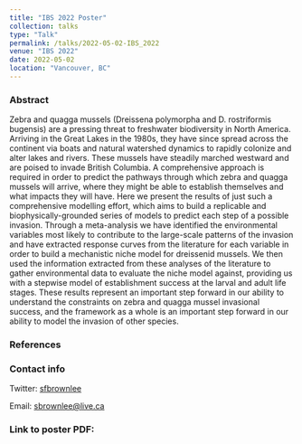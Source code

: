 ```yaml
---
title: "IBS 2022 Poster"
collection: talks
type: "Talk"
permalink: /talks/2022-05-02-IBS_2022
venue: "IBS 2022"
date: 2022-05-02
location: "Vancouver, BC"
---
```


<h3> Abstract </h3>

Zebra and quagga mussels (Dreissena polymorpha and D. rostriformis bugensis) are a pressing threat to freshwater biodiversity in North America. Arriving in the Great Lakes in the 1980s, they have since spread across the continent via boats and natural watershed dynamics to rapidly colonize and alter lakes and rivers. These mussels have steadily marched westward and are poised to invade British Columbia. A comprehensive approach is required in order to predict the pathways through which zebra and quagga mussels will arrive, where they might be able to establish themselves and what impacts they will have. Here we present the results of just such a comprehensive modelling effort, which aims to build a replicable and biophysically-grounded series of models to predict each step of a possible invasion. Through a meta-analysis we have identified the environmental variables most likely to contribute to the large-scale patterns of the invasion and have extracted response curves from the literature for each variable in order to build a mechanistic niche model for dreissenid mussels. We then used the information extracted from these analyses of the literature to gather environmental data to evaluate the niche model against, providing us with a stepwise model of establishment success at the larval and adult life stages. These results represent an important step forward in our ability to understand the constraints on zebra and quagga mussel invasional success, and the framework as a whole is an important step forward in our ability to model the invasion of other species.

<h3> References </h3>

<h3> Contact info </h3>

Twitter: <a href="twitter.com/sfbrownlee">sfbrownlee</a>

Email: sbrownlee@live.ca


<h3> Link to poster PDF: </h3>
